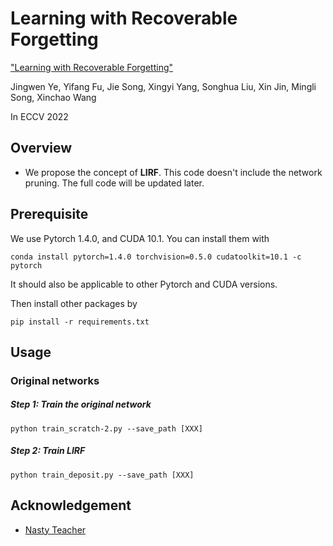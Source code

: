 # Learning with Recoverable Forgetting


["Learning with Recoverable Forgetting"](https://arxiv.org/)

Jingwen Ye, Yifang Fu, Jie Song, Xingyi Yang, Songhua Liu, Xin Jin, Mingli Song, Xinchao Wang

In ECCV 2022 


## Overview 

* We propose the concept of **LIRF**. This code doesn't include the network pruning. The full code will be updated later.


## Prerequisite
We use Pytorch 1.4.0, and CUDA 10.1. You can install them with  
~~~
conda install pytorch=1.4.0 torchvision=0.5.0 cudatoolkit=10.1 -c pytorch
~~~   
It should also be applicable to other Pytorch and CUDA versions.  


Then install other packages by
~~~
pip install -r requirements.txt
~~~

## Usage 


### Original networks 

##### Step 1: Train the original network   

~~~
python train_scratch-2.py --save_path [XXX]
~~~



##### Step 2: Train LIRF
~~~
python train_deposit.py --save_path [XXX]
~~~




## Acknowledgement
* [Nasty Teacher](https://github.com/VITA-Group/Nasty-Teacher)

